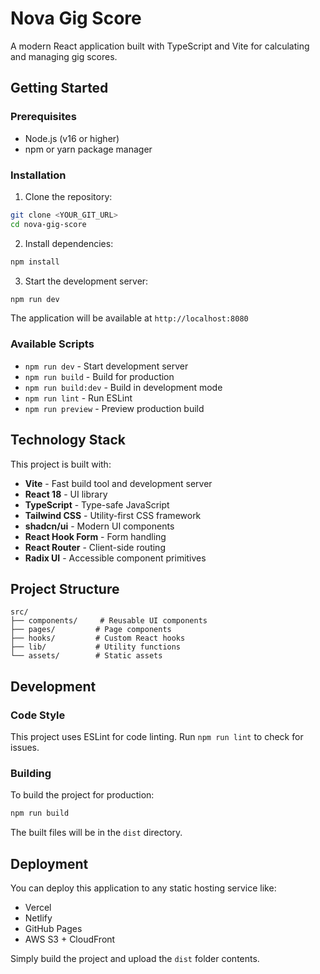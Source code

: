 # Nova Gig Score

A modern React application built with TypeScript and Vite for calculating and managing gig scores.

## Getting Started

### Prerequisites

- Node.js (v16 or higher)
- npm or yarn package manager

### Installation

1. Clone the repository:
```sh
git clone <YOUR_GIT_URL>
cd nova-gig-score
```

2. Install dependencies:
```sh
npm install
```

3. Start the development server:
```sh
npm run dev
```

The application will be available at `http://localhost:8080`

### Available Scripts

- `npm run dev` - Start development server
- `npm run build` - Build for production
- `npm run build:dev` - Build in development mode
- `npm run lint` - Run ESLint
- `npm run preview` - Preview production build

## Technology Stack

This project is built with:

- **Vite** - Fast build tool and development server
- **React 18** - UI library
- **TypeScript** - Type-safe JavaScript
- **Tailwind CSS** - Utility-first CSS framework
- **shadcn/ui** - Modern UI components
- **React Hook Form** - Form handling
- **React Router** - Client-side routing
- **Radix UI** - Accessible component primitives

## Project Structure

```
src/
├── components/     # Reusable UI components
├── pages/         # Page components
├── hooks/         # Custom React hooks
├── lib/           # Utility functions
└── assets/        # Static assets
```

## Development

### Code Style

This project uses ESLint for code linting. Run `npm run lint` to check for issues.

### Building

To build the project for production:

```sh
npm run build
```

The built files will be in the `dist` directory.

## Deployment

You can deploy this application to any static hosting service like:

- Vercel
- Netlify
- GitHub Pages
- AWS S3 + CloudFront

Simply build the project and upload the `dist` folder contents.
